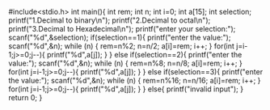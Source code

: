 #include<stdio.h>
int main(){
    int rem;
    int n;
    int i=0;
    int a[15];
    int selection;
    printf("1.Decimal to binary\n");
    printf("2.Decimal to octal\n");
    printf("3.Decimal to Hexadecimal\n");
    printf("enter your selection:");
    scanf("%d",&selection);
    if(selection==1){
        printf("enter the value:");
    scanf("%d",&n);
    while (n)
    {
        rem=n%2;
        n=n/2;
        a[i]=rem;
        i++;
    }
    for(int j=i-1;j>=0;j--){
         printf("%d",a[j]);
    }
    }
    else if(selection==2){
        printf("enter the value:");
    scanf("%d",&n);
    while (n)
    {
        rem=n%8;
        n=n/8;
        a[i]=rem;
        i++;
    }
    for(int j=i-1;j>=0;j--){
         printf("%d",a[j]);
     }
    }
    else if(selection==3){
        printf("enter the value:");
    scanf("%d",&n);
    while (n)
    {
        rem=n%16;
        n=n/16;
        a[i]=rem;
        i++;
    }
    for(int j=i-1;j>=0;j--){
         printf("%d",a[j]);
    }
    }
    else{
        printf("invalid input");
    }
     return 0;
 }
